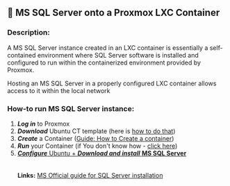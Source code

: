 ## 💾 MS SQL Server onto a Proxmox LXC Container

### **Description**: 
<div>A MS SQL Server instance created in an LXC container is essentially a self-contained environment where SQL Server software is installed and configured to run within the containerized environment provided by Proxmox.

Hosting an MS SQL Server in a properly configured LXC container allows access to it within the local network
</div>

### **How-to run MS SQL Server instance:**<br>
1.  ***Log in*** to Proxmox<br>
2.  ***Download*** Ubuntu CT template (here is [how to do that](www.google.pl))<br>
3.  ***Create*** a Container ([Guide: How to Create a container](Create%20Container%20-%20Ubuntu%20Template.md))<br>
4.  ***Run*** your Container (if You don't know how - [click here](/Guides/How%20to%20Run%20a%20Container.md))<br>
5.  [***Configure***  Ubuntu + ***Download and install*** **MS SQL Server**](Setup%20Ubuntu%20installation%20MS%20SQL%20Server.md)<br>
<br></br>
**Links:**
[MS Official guide for SQL Server installation ](https://learn.microsoft.com/en-us/sql/linux/quickstart-install-connect-ubuntu?view=sql-server-ver16&tabs=ubuntu2204)
